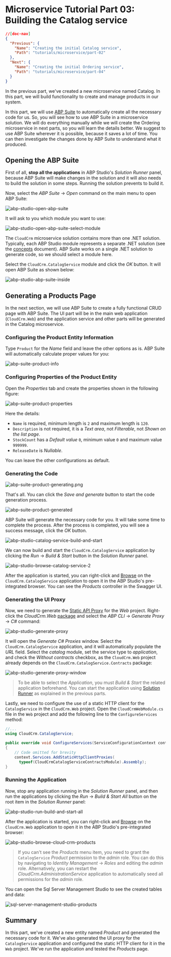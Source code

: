# Microservice Tutorial Part 03: Building the Catalog service

````json
//[doc-nav]
{
  "Previous": {
    "Name": "Creating the initial Catalog service",
    "Path": "tutorials/microservice/part-02"
  },
  "Next": {
    "Name": "Creating the initial Ordering service",
    "Path": "tutorials/microservice/part-04"
  }
}
````

In the previous part, we've created a new microservice named Catalog. In this part, we will build functionality to create and manage products in our system.

In this part, we will use [ABP Suite](../../suite/index.md) to automatically create all the necessary code for us. So, you will see how to use ABP Suite in a microservice solution. We will do everything manually while we will create the Ordering microservice in next parts, so you will learn the details better. We suggest to use ABP Suite wherever it is possible, because it saves a lot of time. You can then investigate the changes done by ABP Suite to understand what it produced.

## Opening the ABP Suite

First of all, **stop all the applications** in ABP Studio's *Solution Runner* panel, because ABP Suite will make changes in the solution and it will also needs to build the solution in some steps. Running the solution prevents to build it.

Now, select the *ABP Suite* -> *Open* command on the main menu to open ABP Suite:

![abp-studio-open-abp-suite](images/abp-studio-open-abp-suite.png)

It will ask to you which module you want to use:

![abp-studio-open-abp-suite-select-module](images/abp-studio-open-abp-suite-select-module.png)

The `CloudCrm` microservice solution contains more than one .NET solution. Typically, each ABP Studio module represents a separate .NET solution (see the [concepts](../../studio/concepts.md) document). ABP Suite works on a single .NET solution to generate code, so we should select a module here.

Select the `CloudCrm.CatalogService` module and click the *OK* button. It will open ABP Suite as shown below:

![abp-studio-abp-suite-inside](images/abp-studio-abp-suite-inside.png)

## Generating a Products Page

In the next section, we will use ABP Suite to create a fully functional CRUD page with ABP Suite. The UI part will be in the main web application (`CloudCrm.Web`) and the application service and other parts will be generated in the Catalog microservice.

### Configuring the Product Entity Information

Type `Product` for the *Name* field and leave the other options as is. ABP Suite will automatically calculate proper values for you:

![abp-suite-product-info](images/abp-suite-product-info.png)

### Configuring Properties of the Product Entity

Open the *Properties* tab and create the properties shown in the following figure:

![abp-suite-product-properties](images/abp-suite-product-properties.png)

Here the details:

* `Name` is required, minimum length is `2` and maximum length is `120`.
* `Description` is not required, it is a *Text area*, not *Filterable*, not *Shown on the list page*.
* `StockCount` has a *Default value* `0`, minimum value `0` and maximum value `999999`.
* `ReleaseDate` is *Nullable*.

You can leave the other configurations as default.

### Generating the Code

![abp-suite-product-generating.png](images/abp-suite-product-generating.png)

That's all. You can click the *Save and generate* button to start the code generation process.

![abp-suite-product-generated](images/abp-suite-product-generated.png)

ABP Suite will generate the necessary code for you. It will take some time to complete the process. After the process is completed, you will see a success message, click the *OK* button.

![abp-studio-catalog-service-build-and-start](images/abp-studio-catalog-service-build-and-start.png)

We can now build and start the `CloudCrm.CatalogService` application by clicking the *Run* -> *Build & Start* button in the *Solution Runner* panel.

![abp-studio-browse-catalog-service-2](images/abp-studio-browse-catalog-service-2.png)

After the application is started, you can right-click and [Browse](../../studio/running-applications.md#monitoring) on the `CloudCrm.CatalogService` application to open it in the ABP Studio's pre-integrated browser. You can see the *Products* controller in the Swagger UI.

### Generating the UI Proxy

Now, we need to generate the [Static API Proxy](../../framework/api-development/static-csharp-clients.md) for the *Web* project. Right-click the *CloudCrm.Web* [package](../../studio/concepts.md#package) and select the *ABP CLI* -> *Generate Proxy* -> *C#* command:

![abp-studio-generate-proxy](images/abp-studio-generate-proxy.png)

It will open the *Generate C# Proxies* window. Select the `CloudCrm.CatalogService` application, and it will automatically populate the *URL* field. Select the *catalog* module, set the service type to *application*, and check the *Without contracts* checkbox, as the `CloudCrm.Web` project already depends on the `CloudCrm.CatalogService.Contracts` package:

![abp-studio-generate-proxy-window](images/abp-studio-generate-proxy-window.png)

> To be able to select the *Application*, you must *Build & Start* the related application beforehand. You can start the application using [Solution Runner](../../studio/running-applications.md) as explained in the previous parts.

Lastly, we need to configure the use of a static HTTP client for the `CatalogService` in the `CloudCrm.Web` project. Open the `CloudCrmWebModule.cs` file in the `Web` project and add the following line to the `ConfigureServices` method:

```csharp
//...
using CloudCrm.CatalogService;

public override void ConfigureServices(ServiceConfigurationContext context)
{
    // Code omitted for brevity
    context.Services.AddStaticHttpClientProxies(
      typeof(CloudCrmCatalogServiceContractsModule).Assembly);
}
```

### Running the Application

Now, stop any application running in the *Solution Runner* panel, and then run the applications by clicking the *Run* -> *Build & Start All* button on the root item in the *Solution Runner* panel:

![abp-studio-run-build-and-start-all](images/abp-studio-run-build-and-start-all.png)

After the application is started, you can right-click and [Browse](../../studio/running-applications.md#monitoring) on the `CloudCrm.Web` application to open it in the ABP Studio's pre-integrated browser:

![abp-studio-browse-cloud-crm-products](images/abp-studio-browse-cloud-crm-products.png)

> If you can't see the *Products* menu item, you need to grant the `CatalogService` *Product* permission to the *admin* role. You can do this by navigating to *Identity Management* -> *Roles* and editing the *admin* role. Alternatively, you can restart the *CloudCrm.AdministrationService* application to automatically seed all permissions for the *admin* role.

You can open the Sql Server Management Studio to see the created tables and data:

![sql-server-management-studio-products](images/sql-server-management-studio-products.png)

## Summary

In this part, we've created a new entity named *Product* and generated the necessary code for it. We've also generated the UI proxy for the `CatalogService` application and configured the static HTTP client for it in the `Web` project. We've run the application and tested the *Products* page.